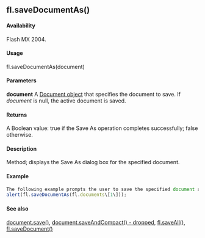 ## fl.saveDocumentAs()

#### Availability

Flash MX 2004.

#### Usage

fl.saveDocumentAs(document)

#### Parameters

**document** A [Document object](#!AdobeDocs/developers-animatesdk-docs/master/Document_object/document_summary.md) that specifies the document to save. If *document* is null, the active document is saved.

#### Returns

A Boolean value: true if the Save As operation completes successfully; false otherwise.

#### Description

Method; displays the Save As dialog box for the specified document.

#### Example

```javascript
The following example prompts the user to save the specified document and then displays an alert message that indicates whether the document was saved:
alert(fl.saveDocumentAs(fl.documents\[1\]));

```
#### See also

[document.save()](#!AdobeDocs/developers-animatesdk-docs/master/Document_object/docum370.md), [document.saveAndCompact() - dropped](#!AdobeDocs/developers-animatesdk-docs/master/Document_object/docum380.md), [fl.saveAll()](#!AdobeDocs/developers-animatesdk-docs/master/flash_object_(fl)/fl63.md), [fl.saveDocument()](#!AdobeDocs/developers-animatesdk-docs/master/flash_object_(fl)/fl64.md)
